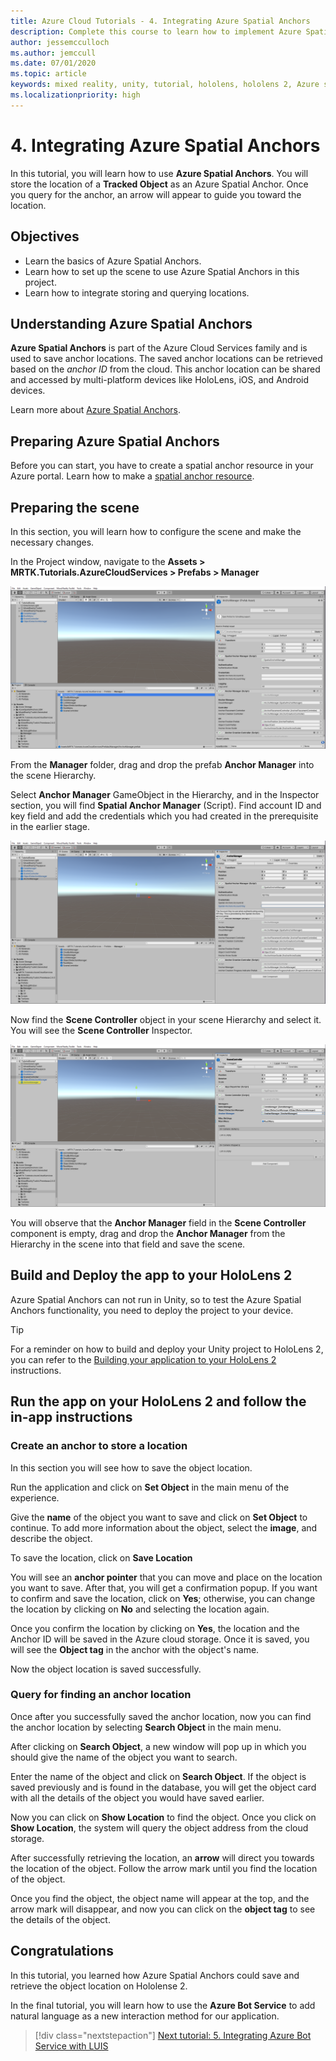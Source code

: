 ```yaml
---
title: Azure Cloud Tutorials - 4. Integrating Azure Spatial Anchors
description: Complete this course to learn how to implement Azure Spatial Anchors within a HoloLens 2 application.
author: jessemcculloch
ms.author: jemccull
ms.date: 07/01/2020
ms.topic: article
keywords: mixed reality, unity, tutorial, hololens, hololens 2, Azure spatial anchors
ms.localizationpriority: high
---
```


# 4. Integrating Azure Spatial Anchors

In this tutorial, you will learn how to use **Azure Spatial Anchors**. You will store the location of a **Tracked Object** as an Azure Spatial Anchor. Once you query for the anchor, an arrow will appear to guide you toward the location.

## Objectives

* Learn the basics of Azure Spatial Anchors.
* Learn how to set up the scene to use Azure Spatial Anchors in this project.
* Learn how to integrate storing and querying locations.

## Understanding Azure Spatial Anchors

 **Azure Spatial Anchors** is part of the Azure Cloud Services family and is used to save anchor locations. The saved anchor locations can be retrieved based on the *anchor ID* from the cloud. This anchor location can be shared and accessed by multi-platform devices like HoloLens, iOS, and Android devices.

Learn more about [Azure Spatial Anchors](https://docs.microsoft.com/azure/spatial-anchors/overview).

## Preparing Azure Spatial Anchors

Before you can start, you have to create a spatial anchor resource in your Azure portal.
Learn how to make a [spatial anchor resource](https://docs.microsoft.com/azure/spatial-anchors/quickstarts/get-started-hololens#create-a-spatial-anchors-resource).

## Preparing the scene

In this section, you will learn how to configure the scene and make the necessary changes.

In the Project window, navigate to the **Assets > MRTK.Tutorials.AzureCloudServices > Prefabs > Manager**

![Unity with AnchorManager prefab selected](images/mr-learning-azure/tutorial4-section1-step1-1.png)

From the **Manager** folder, drag and drop the prefab **Anchor Manager** into the scene Hierarchy.

Select **Anchor Manager** GameObject in the Hierarchy, and in the Inspector section, you will find **Spatial Anchor Manager** (Script). Find account ID and key field and add the credentials which you had created in the prerequisite in the earlier stage.

![Unity with newly added AnchorManager prefab still selected](images/mr-learning-azure/tutorial4-section1-step2-1.png)

Now find the **Scene Controller** object in your scene Hierarchy and select it. You will see the **Scene Controller** Inspector.

![Unity with SceneController script component configured](images/mr-learning-azure/tutorial4-section1-step3-1.png)

You will observe that the **Anchor Manager** field in the **Scene Controller** component is empty, drag and drop the **Anchor Manager** from the Hierarchy in the scene into that field and save the scene.

## Build and Deploy the app to your HoloLens 2

Azure Spatial Anchors can not run in Unity, so to test the Azure Spatial Anchors functionality, you need to deploy the project to your device.

> [!TIP]
> For a reminder on how to build and deploy your Unity project to HoloLens 2, you can refer to the [Building your application to your HoloLens 2](mr-learning-base-02.md#building-your-application-to-your-hololens-2) instructions.

## Run the app on your HoloLens 2 and follow the in-app instructions

### Create an anchor to store a location

In this section you will see how to save the object location.

Run the application and click on **Set Object** in the main menu of the experience.

Give the **name** of the object you want to save and click on **Set Object** to continue. To add more information about the object, select the **image**, and describe the object.

To save the location, click on **Save Location**

You will see an **anchor pointer** that you can move and place on the location you want to save. After that, you will get a confirmation popup. If you want to confirm and save the location, click on **Yes**; otherwise, you can change the location by clicking on **No** and selecting the location again.

Once you confirm the location by clicking on **Yes**, the location and the Anchor ID will be saved in the Azure cloud storage. Once it is saved, you will see the **Object tag**  in the anchor with the object's name.

Now the object location is saved successfully.

### Query for finding an anchor location

Once after you successfully saved the anchor location, now you can find the anchor location by selecting **Search Object** in the main menu.

After clicking on **Search Object**, a new window will pop up in which you should give the name of the object you want to search.

Enter the name of the object and click on **Search Object**. If the object is saved previously and is found in the database, you will get the object card with all the details of the object you would have saved earlier.

Now you can click on **Show Location** to find the object. Once you click on **Show Location**, the system will query the object address from the cloud storage.

After successfully retrieving the location, an **arrow** will direct you towards the location of the object. Follow the arrow mark until you find the location of the object.

Once you find the object, the object name will appear at the top, and the arrow mark will disappear, and now you can click on the **object tag** to see the details of the object.

## Congratulations

In this tutorial, you learned how Azure Spatial Anchors could save and retrieve the object location on Hololense 2.

In the final tutorial, you will learn how to use the **Azure Bot Service** to add natural language as a new interaction method for our application.

> [!div class="nextstepaction"]
> [Next tutorial: 5. Integrating Azure Bot Service with LUIS](mr-learning-azure-05.md)

